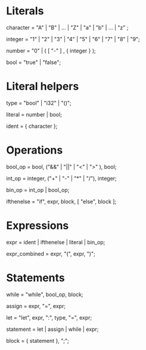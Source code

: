 # Literals

character = "A" | "B" | ... | "Z" | "a" | "b" | ... | "z" ;

integer = "1" | "2" | "3" | "4" | "5" | "6" | "7" | "8" | "9";

number = "0" | ( [ "-" ] , { integer } );

bool = "true" | "false";

# Literal helpers

type = "bool" | "i32" | "()";

literal = number | bool;

ident = { character };

# Operations

bool_op = bool, ("&&" | "||" | "<" | ">" ), bool;

int_op = integer, ("+" | "-" | "*" | "/"), integer;

bin_op = int_op | bool_op; 

ifthenelse = "if", expr, block, [ "else", block ];

# Expressions

expr = ident | ifthenelse | literal | bin_op;

expr_combined = expr, "(", expr, ")";

# Statements

while = "while", bool_op, block;

assign = expr, "=", expr;

let = "let", expr, ":", type, "=", expr;

statement = let | assign | while | expr;

block = { statement }, ";";